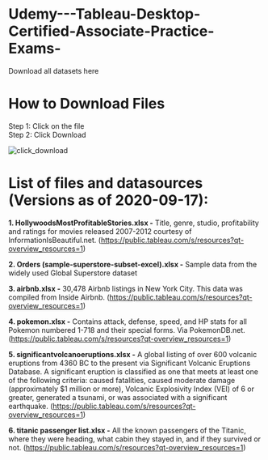 # Udemy---Tableau-Desktop-Certified-Associate-Practice-Exams-
Download all datasets here

# How to Download Files

Step 1: Click on the file </br>
Step 2: Click Download

![click_download](https://user-images.githubusercontent.com/71471818/94345297-22d07500-ffe2-11ea-945a-e5cce308b722.png)

# List of files and datasources (Versions as of 2020-09-17):

<b>1. HollywoodsMostProfitableStories.xlsx -</b> Title, genre, studio, profitability and ratings for movies released 2007-2012 courtesy of InformationIsBeautiful.net. (https://public.tableau.com/s/resources?qt-overview_resources=1)

<b>2. Orders (sample-superstore-subset-excel).xlsx -</b> Sample data from the widely used Global Superstore dataset

<b>3. airbnb.xlsx -</b> 30,478 Airbnb listings in New York City. This data was compiled from Inside Airbnb. (https://public.tableau.com/s/resources?qt-overview_resources=1)

<b>4. pokemon.xlsx -</b> Contains attack, defense, speed, and HP stats for all Pokemon numbered 1-718 and their special forms. Via PokemonDB.net. (https://public.tableau.com/s/resources?qt-overview_resources=1)

<b>5. significantvolcanoeruptions.xlsx -</b> A global listing of over 600 volcanic eruptions from 4360 BC to the present via Significant Volcanic Eruptions Database. A significant eruption is classified as one that meets at least one of the following criteria: caused fatalities, caused moderate damage (approximately $1 million or more), Volcanic Explosivity Index (VEI) of 6 or greater, generated a tsunami, or was associated with a significant earthquake. (https://public.tableau.com/s/resources?qt-overview_resources=1)

<b>6. titanic passenger list.xlsx -</b> All the known passengers of the Titanic, where they were heading, what cabin they stayed in, and if they survived or not. (https://public.tableau.com/s/resources?qt-overview_resources=1)
